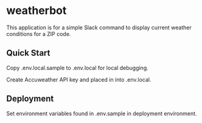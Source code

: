 # weatherbot

This application is for a simple Slack command to display current weather conditions for a ZIP code.

## Quick Start

Copy .env.local.sample to .env.local for local debugging.

Create Accuweather API key and placed in into .env.local.

## Deployment

Set environment variables found in .env.sample in deployment environment.